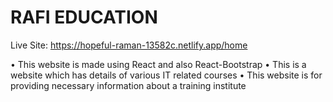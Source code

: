 # RAFI EDUCATION
Live Site: https://hopeful-raman-13582c.netlify.app/home



•	This website is made using React and also React-Bootstrap
•	This is a website which has details of various IT related courses
•	This website is for providing necessary information about a training institute

